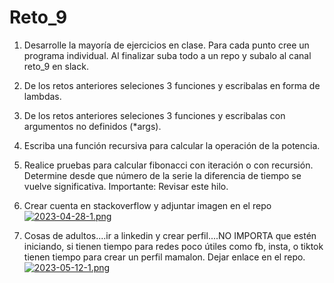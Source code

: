 # Reto_9
1. Desarrolle la mayoría de ejercicios en clase. Para cada punto cree un programa individual. Al finalizar suba todo a un repo y subalo al canal reto_9 en slack.

2. De los retos anteriores seleciones 3 funciones y escribalas en forma de lambdas.
3. De los retos anteriores seleciones 3 funciones y escribalas con argumentos no definidos (*args).
4. Escriba una función recursiva para calcular la operación de la potencia.
5. Realice pruebas para calcular fibonacci con iteración o con recursión. Determine desde que número de la serie la diferencia de tiempo se vuelve significativa. Importante: Revisar este hilo.

6. Crear cuenta en stackoverflow y adjuntar imagen en el repo
[![2023-04-28-1.png](https://i.postimg.cc/VLhz5Ws7/2023-04-28-1.png)](https://postimg.cc/mt7v5MHM)

7. Cosas de adultos....ir a linkedin y crear perfil....NO IMPORTA que estén iniciando, si tienen tiempo para redes poco útiles como fb, insta, o tiktok tienen tiempo para crear un perfil mamalon. Dejar enlace en el repo.
[![2023-05-12-1.png](https://i.postimg.cc/bJ6wgc8P/2023-05-12-1.png)](https://postimg.cc/hzdn4YfZ)
